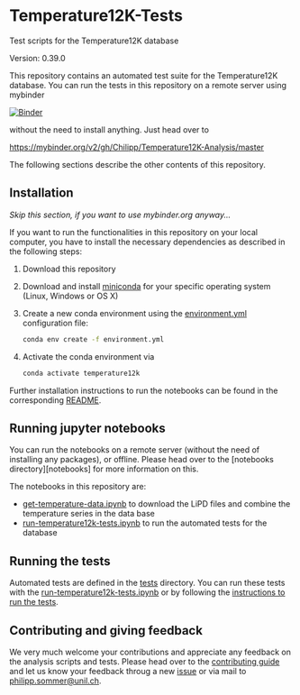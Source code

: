 # Temperature12K-Tests

Test scripts for the Temperature12K database

Version: 0.39.0

This repository contains an automated test suite for the Temperature12K
database. You can run the tests in this repository on a remote server using
mybinder

[![Binder](https://mybinder.org/badge_logo.svg)](https://mybinder.org/v2/gh/Chilipp/Temperature12K-Analysis/master)

without the need to install anything. Just head over to

https://mybinder.org/v2/gh/Chilipp/Temperature12K-Analysis/master

The following sections describe the other contents of this repository.


## Installation
*Skip this section, if you want to use mybinder.org anyway...*

If you want to run the functionalities in this repository on your local
computer,  you have to install the necessary dependencies as described in the
following steps:

1. Download this repository
2. Download and install [miniconda](https://conda.io/en/latest/miniconda.html)
   for your specific operating system (Linux, Windows or OS X)
3. Create a new conda environment using the [environment.yml](environment.yml)
   configuration file:

   ```bash
   conda env create -f environment.yml
   ```
4. Activate the conda environment via
   ```bash
   conda activate temperature12k
   ```

Further installation instructions to run the notebooks can be found
in the corresponding [README](notebooks/README.md).

## Running jupyter notebooks

You can run the notebooks on a remote server (without the need of installing
any packages), or offline. Please head over to the
[notebooks directory][notebooks] for more information on this.

The notebooks in this repository are:

- [get-temperature-data.ipynb](notebooks/get-temperature-data.ipynb) to
  download the LiPD files and combine the temperature series in the data base
- [run-temperature12k-tests.ipynb](notebooks/run-temperature12k-tests.ipynb) to run
  the automated tests for the database


## Running the tests
Automated tests are defined in the [tests](tests) directory. You can
run these tests with the [run-temperature12k-tests.ipynb](notebooks/run-temperature12k-tests.ipynb)
or by following the [instructions to run the tests](tests/README.md).


## Contributing and giving feedback

We very much welcome your contributions and appreciate any feedback on the
analysis scripts and tests. Please head over to the
[contributing guide](CONTRIBUTING.md) and let us know your feedback throug
a new [issue](https://github.com/Chilipp/Temperature12K-Analysis/issues) or
via mail to [philipp.sommer@unil.ch](mailto:philipp.sommer@unil.ch).
